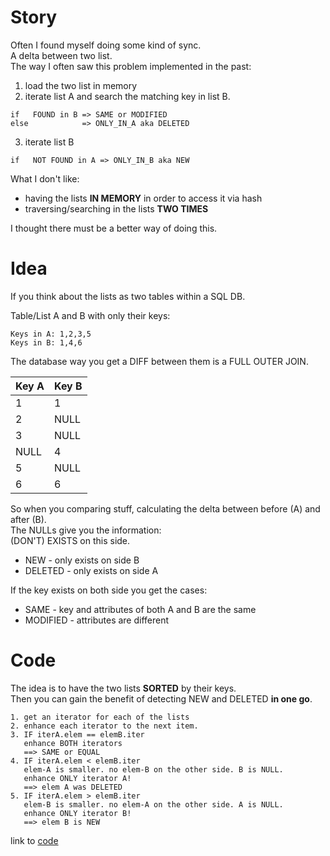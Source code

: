 # Story

Often I found myself doing some kind of sync.  
A delta between two list.  
The way I often saw this problem implemented in the past: 

1. load the two list in memory
2. iterate list A and search the matching key in list B.
```
if   FOUND in B => SAME or MODIFIED  
else            => ONLY_IN_A aka DELETED 
```
3. iterate list B
```
if   NOT FOUND in A => ONLY_IN_B aka NEW
```
What I don't like:
- having the lists **IN MEMORY** in order to access it via hash
- traversing/searching in the lists **TWO TIMES**

I thought there must be a better way of doing this.

# Idea

If you think about the lists as two tables within a SQL DB.  

Table/List A and B with only their keys:

```
Keys in A: 1,2,3,5
Keys in B: 1,4,6
```

The database way you get a DIFF between them is a FULL OUTER JOIN.

| Key A | Key B |
|-------|-------|
| 1     | 1     |
| 2     | NULL  |
| 3     | NULL  |
| NULL  | 4     |
| 5     | NULL  |
| 6     | 6     |

So when you comparing stuff, calculating the delta between before (A) and after (B).  
The NULLs give you the information:  
(DON'T) EXISTS on this side.

+ NEW - only exists on side B
+ DELETED - only exists on side A

If the key exists on both side you get the cases:
+ SAME - key and attributes of both A and B are the same
+ MODIFIED - attributes are different

# Code

The idea is to have the two lists **SORTED** by their keys.  
Then you can gain the benefit of detecting NEW and DELETED **in one go**.

```
1. get an iterator for each of the lists
2. enhance each iterator to the next item.
3. IF iterA.elem == elemB.iter
   enhance BOTH iterators
   ==> SAME or EQUAL
4. IF iterA.elem < elemB.iter
   elem-A is smaller. no elem-B on the other side. B is NULL.
   enhance ONLY iterator A!
   ==> elem A was DELETED
5. IF iterA.elem > elemB.iter
   elem-B is smaller. no elem-A on the other side. A is NULL.
   enhance ONLY iterator B!
   ==> elem B is NEW
```

link to [code](https://github.com/blaubart69/delta_java/blob/9d5b2350c59081b59f96d83e8ffeec1572021aa2/src/main/java/at/spindi/Delta.java#L34)

 


